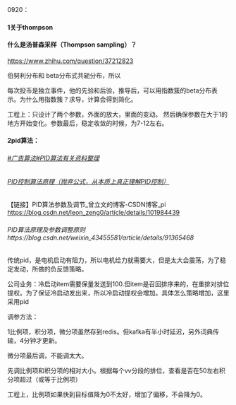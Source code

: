 0920：

#### 1关于thompson

#### 什么是汤普森采样（Thompson sampling）？

https://www.zhihu.com/question/37212823

伯努利分布和 beta分布式共轭分布，所以

每次投币是独立事件，他的先验和后验，推导后，可以用指数簇的beta分布表示。为什么用指数簇？求导，计算会得到简化。

工程上：只设计了两个参数，外面的放大，里面的变动。 然后确保参数在大于1的地方开始变化。参数最后，稳定收敛的时候，为7-12左右。

#### 2pid算法：

###### [#广告算法#PID算法有关资料整理](https://zhuanlan.zhihu.com/p/143533273)

###### [PID控制算法原理（抛弃公式，从本质上真正理解PID控制）](https://zhuanlan.zhihu.com/p/39573490)

【链接】PID算法参数及调节_曾立文的博客-CSDN博客_pi
https://blog.csdn.net/leon_zeng0/article/details/101984439

###### PID算法原理及参数调整原则https://blog.csdn.net/weixin_43455581/article/details/91365468

传统pid，是电机启动有阻力，所以电机给力就需要大，但是太大会震荡，为了稳定发动，所做的负反馈策略。

公司业务：冷启动item需要保量发送到100.但item是召回排序来的，在重排对排位提权。为了保证冷启动发出来，所以冷启动提权会增加。具体怎么策略增加，这里采用pid

调参方法：

1比例项，积分项，微分项虽然存到redis。但kafka有半小时延迟，另外词典传输，4分钟才更新。

微分项最后调，不能调太大。

先调比例项和积分项的相对大小。根据每个vv分段的排位，查看是否在50左右积分项超过（或等于比例项）

工程上，比例项如果快到目标值降为0不太好，增加了偏移，不会降为0。

